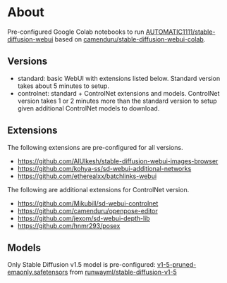 # About

Pre-configured Google Colab notebooks to run [AUTOMATIC1111/stable-diffusion-webui](https://github.com/AUTOMATIC1111/stable-diffusion-webui) based on [camenduru/stable-diffusion-webui-colab](https://github.com/camenduru/stable-diffusion-webui-colab). 

## Versions

- standard: basic WebUI with extensions listed below. Standard version takes about 5 minutes to setup.
- controlnet: standard + ControlNet extensions and models. ControlNet version takes 1 or 2 minutes more than the standard version to setup given additional ControlNet models to download.

## Extensions

The following extensions are pre-configured for all versions.

- https://github.com/AlUlkesh/stable-diffusion-webui-images-browser
- https://github.com/kohya-ss/sd-webui-additional-networks
- https://github.com/etherealxx/batchlinks-webui

The following are additional extensions for ControlNet version.

- https://github.com/Mikubill/sd-webui-controlnet
- https://github.com/camenduru/openpose-editor
- https://github.com/jexom/sd-webui-depth-lib
- https://github.com/hnmr293/posex


## Models

Only Stable Diffusion v1.5 model is pre-configured: [v1-5-pruned-emaonly.safetensors](https://huggingface.co/runwayml/stable-diffusion-v1-5/resolve/main/v1-5-pruned-emaonly.safetensors) from [runwayml/stable-diffusion-v1-5](https://huggingface.co/runwayml/stable-diffusion-v1-5) 
